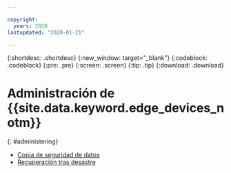 ```yaml
---

copyright:
  years: 2020
lastupdated: "2020-01-21"

---
```


{:shortdesc: .shortdesc}
{:new_window: target="_blank"}
{:codeblock: .codeblock}
{:pre: .pre}
{:screen: .screen}
{:tip: .tip}
{:download: .download}

# Administración de {{site.data.keyword.edge_devices_notm}}
{: #administering}

* [Copia de seguridad de datos](../user_management/data_backup.md)
* [Recuperación tras desastre](../user_management/disaster_recovery.md)
